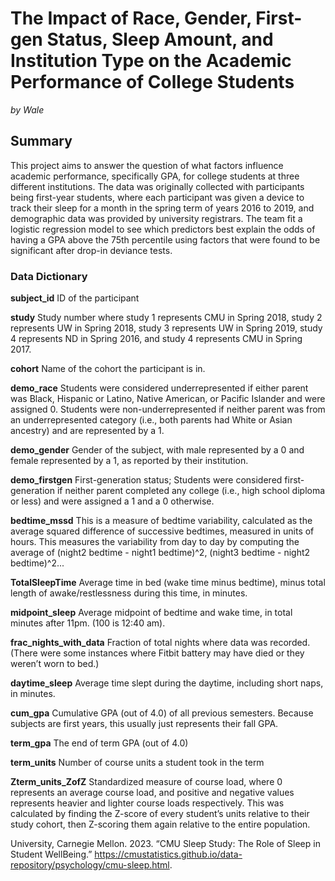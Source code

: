 # The Impact of Race, Gender, First-gen Status, Sleep Amount, and Institution Type on the Academic Performance of College Students

*by Wale*

## Summary

This project aims to answer the question of what factors influence academic performance, specifically GPA, for college students at three different institutions. The data was originally collected with participants being first-year students, where each participant was given a device to track their sleep for a month in the spring term of years 2016 to 2019, and demographic data was provided by university registrars. The team fit a logistic regression model to see which predictors best explain the odds of having a GPA above the 75th percentile using factors that were found to be significant after drop-in deviance tests.

### Data Dictionary

**subject_id** ID of the participant

**study** Study number where study 1 represents CMU in Spring 2018, study 2 represents UW in Spring 2018, study 3 represents UW in Spring 2019, study 4 represents ND in Spring 2016, and study 4 represents CMU in Spring 2017.

**cohort** Name of the cohort the participant is in.

**demo_race** Students were considered underrepresented if either parent was Black, Hispanic or Latino, Native American, or Pacific Islander and were assigned 0. Students were non-underrepresented if neither parent was from an underrepresented category (i.e., both parents had White or Asian ancestry) and are represented by a 1.

**demo_gender** Gender of the subject, with male represented by a 0 and female represented by a 1, as reported by their institution.

**demo_firstgen** First-generation status; Students were considered first-generation if neither parent completed any college (i.e., high school diploma or less) and were assigned a 1 and a 0 otherwise.

**bedtime_mssd** This is a measure of bedtime variability, calculated as the average squared difference of successive bedtimes, measured in units of hours. This measures the variability from day to day by computing the average of (night2 bedtime - night1 bedtime)\^2, (night3 bedtime - night2 bedtime)\^2...

**TotalSleepTime** Average time in bed (wake time minus bedtime), minus total length of awake/restlessness during this time, in minutes.

**midpoint_sleep** Average midpoint of bedtime and wake time, in total minutes after 11pm. (100 is 12:40 am).

**frac_nights_with_data** Fraction of total nights where data was recorded. (There were some instances where Fitbit battery may have died or they weren’t worn to bed.)

**daytime_sleep** Average time slept during the daytime, including short naps, in minutes.

**cum_gpa** Cumulative GPA (out of 4.0) of all previous semesters. Because subjects are first years, this usually just represents their fall GPA.

**term_gpa** The end of term GPA (out of 4.0)

**term_units** Number of course units a student took in the term

**Zterm_units_ZofZ** Standardized measure of course load, where 0 represents an average course load, and positive and negative values represents heavier and lighter course loads respectively. This was calculated by finding the Z-score of every student’s units relative to their study cohort, then Z-scoring them again relative to the entire population.

University, Carnegie Mellon. 2023. “CMU Sleep Study: The Role of Sleep in Student WellBeing.” https://cmustatistics.github.io/data-repository/psychology/cmu-sleep.html.
